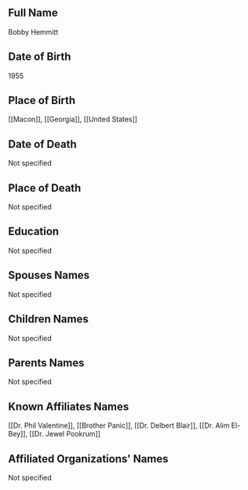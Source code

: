 ## Full Name
Bobby Hemmitt

## Date of Birth
1955

## Place of Birth
[[Macon]], [[Georgia]], [[United States]]

## Date of Death
Not specified

## Place of Death
Not specified

## Education
Not specified

## Spouses Names
Not specified

## Children Names
Not specified

## Parents Names
Not specified

## Known Affiliates Names
[[Dr. Phil Valentine]], [[Brother Panic]], [[Dr. Delbert Blair]], [[Dr. Alim El-Bey]], [[Dr. Jewel Pookrum]]

## Affiliated Organizations' Names
Not specified